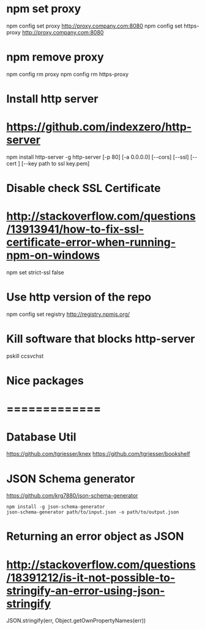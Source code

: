 # npm set proxy
npm config set proxy http://proxy.company.com:8080
npm config set https-proxy http://proxy.company.com:8080

# npm remove proxy
npm config rm proxy
npm config rm https-proxy

# Install http server
# https://github.com/indexzero/http-server
npm install http-server -g
http-server [-p 80] [-a 0.0.0.0] [--cors] [--ssl] [--cert <path to ssl cert.pem>] [--key path to ssl key.pem]

# Disable check SSL Certificate
# http://stackoverflow.com/questions/13913941/how-to-fix-ssl-certificate-error-when-running-npm-on-windows
npm set strict-ssl false

# Use http version of the repo
npm config set registry http://registry.npmjs.org/

# Kill software that blocks http-server
pskill ccsvchst

# Nice packages
# =============
# Database Util 
https://github.com/tgriesser/knex
https://github.com/tgriesser/bookshelf
# JSON Schema generator 
https://github.com/krg7880/json-schema-generator
```
npm install -g json-schema-generator
json-schema-generator path/to/input.json -o path/to/output.json
```

# Returning an error object as JSON
# http://stackoverflow.com/questions/18391212/is-it-not-possible-to-stringify-an-error-using-json-stringify
JSON.stringify(err, Object.getOwnPropertyNames(err))